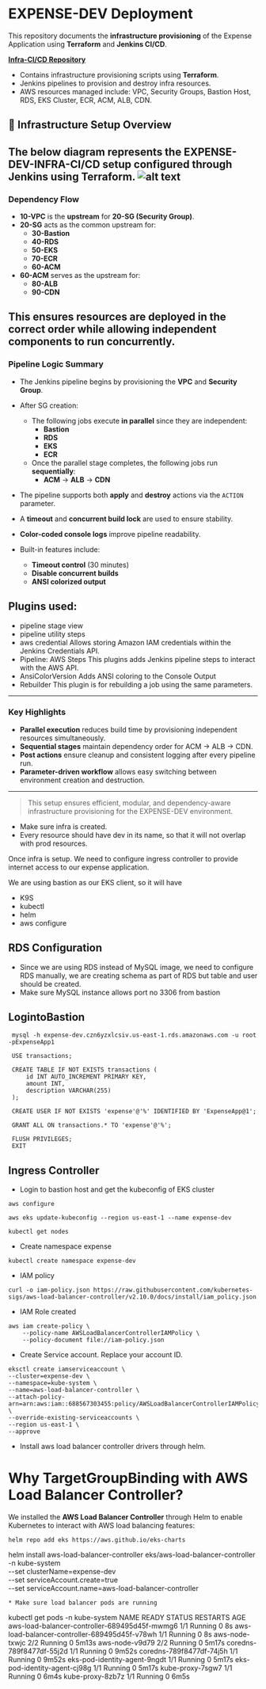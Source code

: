 # EXPENSE-DEV Deployment

This repository documents the **infrastructure provisioning** of the Expense Application using **Terraform** and **Jenkins CI/CD**.

**[Infra-CI/CD Repository](https://github.com/K-Basavaraj/Dev-CI-CD-Project)**  
   - Contains infrastructure provisioning scripts using **Terraform**.  
   - Jenkins pipelines to provision and destroy infra resources.  
   - AWS resources managed include: VPC, Security Groups, Bastion Host, RDS, EKS Cluster, ECR, ACM, ALB, CDN.  


## 🧱 Infrastructure Setup Overview
The below diagram represents the **EXPENSE-DEV-INFRA-CI/CD** setup configured through **Jenkins** using **Terraform**.
![alt text](infra-cicd.drawio.svg)
---
### Dependency Flow

- **10-VPC** is the **upstream** for **20-SG (Security Group)**.  
- **20-SG** acts as the common upstream for:
  - **30-Bastion**
  - **40-RDS**
  - **50-EKS**
  - **70-ECR**
  - **60-ACM**
- **60-ACM** serves as the upstream for:
  - **80-ALB**
  - **90-CDN**

This ensures resources are deployed in the correct order while allowing independent components to run concurrently.
---
### Pipeline Logic Summary

- The Jenkins pipeline begins by provisioning the **VPC** and **Security Group**.
- After SG creation:
  - The following jobs execute **in parallel** since they are independent:  
    - **Bastion**  
    - **RDS**  
    - **EKS**  
    - **ECR**
  - Once the parallel stage completes, the following jobs run **sequentially**:  
    - **ACM** → **ALB** → **CDN**
- The pipeline supports both **apply** and **destroy** actions via the `ACTION` parameter.
- A **timeout** and **concurrent build lock** are used to ensure stability.
- **Color-coded console logs** improve pipeline readability.

- Built-in features include:
  - **Timeout control** (30 minutes)
  - **Disable concurrent builds**
  - **ANSI colorized output**

## Plugins used: 

* pipeline stage view 
* pipeline utility steps
* aws credential Allows storing Amazon IAM credentials within the Jenkins Credentials API. 
* Pipeline: AWS Steps This plugins adds Jenkins pipeline steps to interact with the AWS API.
* AnsiColorVersion Adds ANSI coloring to the Console Output
* Rebuilder This plugin is for rebuilding a job using the same parameters.
---
### Key Highlights

-  **Parallel execution** reduces build time by provisioning independent resources simultaneously.  
-  **Sequential stages** maintain dependency order for ACM → ALB → CDN.  
-  **Post actions** ensure cleanup and consistent logging after every pipeline run.  
-  **Parameter-driven workflow** allows easy switching between environment creation and destruction.

---
> This setup ensures efficient, modular, and dependency-aware infrastructure provisioning for the EXPENSE-DEV environment.

* Make sure infra is created. 
* Every resource should have dev in its name, so that it will not overlap with prod resources.

Once infra is setup. We need to configure ingress controller to provide internet access to our expense application.

We are using bastion as our EKS client, so it will have
* K9S
* kubectl
* helm
* aws configure

## RDS Configuration
* Since we are using RDS instead of MySQL image, we need to configure RDS manually, we are creating schema as part of RDS but table and user should be created.
* Make sure MySQL instance allows port no 3306 from bastion

## LogintoBastion
```
 mysql -h expense-dev.czn6yzxlcsiv.us-east-1.rds.amazonaws.com -u root -pExpenseApp1
```
```
 USE transactions;
```
```
 CREATE TABLE IF NOT EXISTS transactions (
     id INT AUTO_INCREMENT PRIMARY KEY,
     amount INT,
     description VARCHAR(255)
 );
```
```
 CREATE USER IF NOT EXISTS 'expense'@'%' IDENTIFIED BY 'ExpenseApp@1';
```
```
 GRANT ALL ON transactions.* TO 'expense'@'%';
```
```
 FLUSH PRIVILEGES;
 EXIT
```

## Ingress Controller

* Login to bastion host and get the kubeconfig of EKS cluster
```
aws configure
```

```
aws eks update-kubeconfig --region us-east-1 --name expense-dev
```

```
kubectl get nodes
```

* Create namespace expense
```
kubectl create namespace expense-dev
```

* IAM policy

```
curl -o iam-policy.json https://raw.githubusercontent.com/kubernetes-sigs/aws-load-balancer-controller/v2.10.0/docs/install/iam_policy.json
```

* IAM Role created
```
aws iam create-policy \
    --policy-name AWSLoadBalancerControllerIAMPolicy \
    --policy-document file://iam-policy.json
```
* Create Service account. Replace your account ID.
```
eksctl create iamserviceaccount \
--cluster=expense-dev \
--namespace=kube-system \
--name=aws-load-balancer-controller \
--attach-policy-arn=arn:aws:iam::688567303455:policy/AWSLoadBalancerControllerIAMPolicy \
--override-existing-serviceaccounts \
--region us-east-1 \
--approve
```

* Install aws load balancer controller drivers through helm.
# Why TargetGroupBinding with AWS Load Balancer Controller?

We installed the **AWS Load Balancer Controller** through Helm to enable Kubernetes to interact with AWS load balancing features:


```
helm repo add eks https://aws.github.io/eks-charts
```
helm install aws-load-balancer-controller eks/aws-load-balancer-controller \
  -n kube-system \
  --set clusterName=expense-dev \
  --set serviceAccount.create=true \
  --set serviceAccount.name=aws-load-balancer-controller
```
* Make sure load balancer pods are running

```
kubectl get pods -n kube-system
NAME                                            READY   STATUS    RESTARTS   AGE
aws-load-balancer-controller-689495d45f-mwmg6   1/1     Running   0          8s
aws-load-balancer-controller-689495d45f-v78wh   1/1     Running   0          8s
aws-node-txwjc                                  2/2     Running   0          5m13s
aws-node-v9d79                                  2/2     Running   0          5m17s
coredns-789f8477df-55j2d                        1/1     Running   0          9m52s
coredns-789f8477df-74j5h                        1/1     Running   0          9m52s
eks-pod-identity-agent-9ngdt                    1/1     Running   0          5m17s
eks-pod-identity-agent-cj98g                    1/1     Running   0          5m17s
kube-proxy-7sgw7                                1/1     Running   0          6m4s
kube-proxy-8zb7z                                1/1     Running   0          6m5s
```
